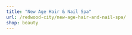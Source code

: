 ```yaml
---
title: "New Age Hair & Nail Spa"
url: /redwood-city/new-age-hair-and-nail-spa/
shop: beauty
---
```

